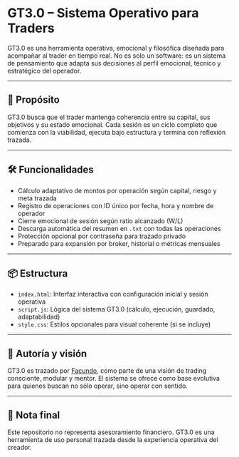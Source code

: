 # GT3.0 – Sistema Operativo para Traders

GT3.0 es una herramienta operativa, emocional y filosófica diseñada para acompañar al trader en tiempo real. No es solo un software: es un sistema de pensamiento que adapta sus decisiones al perfil emocional, técnico y estratégico del operador.

---

## 🎯 Propósito

GT3.0 busca que el trader mantenga coherencia entre su capital, sus objetivos y su estado emocional. Cada sesión es un ciclo completo que comienza con la viabilidad, ejecuta bajo estructura y termina con reflexión trazada.

---

## 🛠️ Funcionalidades

- Cálculo adaptativo de montos por operación según capital, riesgo y meta trazada  
- Registro de operaciones con ID único por fecha, hora y nombre de operador  
- Cierre emocional de sesión según ratio alcanzado (W/L)  
- Descarga automática del resumen en `.txt` con todas las operaciones  
- Protección opcional por contraseña para trazado privado  
- Preparado para expansión por broker, historial o métricas mensuales  

---

## 📦 Estructura

- `index.html`: Interfaz interactiva con configuración inicial y sesión operativa  
- `script.js`: Lógica del sistema GT3.0 (cálculo, ejecución, guardado, adaptabilidad)  
- `style.css`: Estilos opcionales para visual coherente (si se incluye)  

---

## 🔐 Autoría y visión

GT3.0 es trazado por [Facundo](https://github.com/facublogg), como parte de una visión de trading consciente, modular y mentor. El sistema se ofrece como base evolutiva para quienes buscan no sólo operar, sino operar con sentido.

---

## 📘 Nota final

Este repositorio no representa asesoramiento financiero. GT3.0 es una herramienta de uso personal trazada desde la experiencia operativa del creador.
